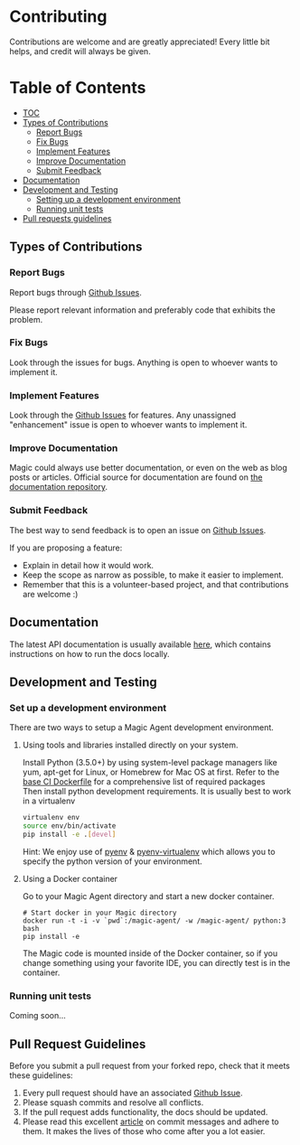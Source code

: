 # Contributing

Contributions are welcome and are greatly appreciated! Every
little bit helps, and credit will always be given.

# Table of Contents
  * [TOC](#table-of-contents)
  * [Types of Contributions](#types-of-contributions)
      - [Report Bugs](#report-bugs)
      - [Fix Bugs](#fix-bugs)
      - [Implement Features](#implement-features)
      - [Improve Documentation](#improve-documentation)
      - [Submit Feedback](#submit-feedback)
  * [Documentation](#documentation)
  * [Development and Testing](#development-and-testing)
      - [Setting up a development environment](#setting-up-a-development-environment)
      - [Running unit tests](#running-unit-tests)
  * [Pull requests guidelines](#pull-request-guidelines)

## Types of Contributions

### Report Bugs

Report bugs through [Github Issues](https://github.com/magic-network/magic-agent/issues).

Please report relevant information and preferably code that exhibits
the problem.

### Fix Bugs

Look through the issues for bugs. Anything is open to whoever wants
to implement it.

### Implement Features

Look through the [Github Issues](https://github.com/magic-network/magic-agent/issues) for features. Any unassigned "enhancement" issue is open to whoever wants to implement it.

### Improve Documentation

Magic could always use better documentation, or even on the web as blog posts or
articles.  Official source for documentation are found on [the documentation repository](https://github.com/magic-network/magic-docs).

### Submit Feedback

The best way to send feedback is to open an issue on [Github Issues](https://github.com/magic-network/magic-agent/issues).

If you are proposing a feature:

- Explain in detail how it would work.
- Keep the scope as narrow as possible, to make it easier to implement.
- Remember that this is a volunteer-based project, and that contributions are welcome :)

## Documentation

The latest API documentation is usually available
[here](https://github.com/magic-network/magic-docs), which contains instructions on how to run the docs
locally.

## Development and Testing

### Set up a development environment

There are two ways to setup a Magic Agent development environment.

1. Using tools and libraries installed directly on your system.

    Install Python (3.5.0+) by using system-level package
    managers like yum, apt-get for Linux, or Homebrew for Mac OS at first. Refer to the [base CI Dockerfile](https://github.com/magic-network/magic-agent/blob/master/Dockerfile) for
    a comprehensive list of required packages   
    Then install python development requirements. It is usually best to work in a virtualenv
        
    ```bash
    virtualenv env
    source env/bin/activate
    pip install -e .[devel]
    ```

    Hint: We enjoy use of [pyenv](https://github.com/pyenv/pyenv) & [pyenv-virtualenv](https://github.com/pyenv/pyenv-virtualenv) which allows you to
    specify the python version of your environment.

2. Using a Docker container

    Go to your Magic Agent directory and start a new docker container.
      
    ```
    # Start docker in your Magic directory
    docker run -t -i -v `pwd`:/magic-agent/ -w /magic-agent/ python:3 bash
    pip install -e  
    ``` 
    
    The Magic code is mounted inside of the Docker container, so if you change something using your favorite IDE, you can directly test is in the container.

### Running unit tests

Coming soon...

## Pull Request Guidelines

Before you submit a pull request from your forked repo, check that it
meets these guidelines:

1. Every pull request should have an associated [Github Issue](https://github.com/magic-network/magic-agent/issues).
1. Please squash commits and resolve all conflicts.
1. If the pull request adds functionality, the docs should be updated. 
1. Please read this excellent [article](http://chris.beams.io/posts/git-commit/) on commit messages and adhere to them. It makes the lives of those who come after you a lot easier.

